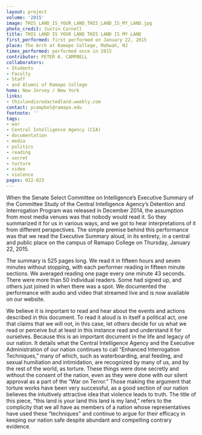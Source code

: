```yaml
---
layout: project
volume: '2015'
image: THIS_LAND_IS_YOUR_LAND_THIS_LAND_IS_MY_LAND.jpg
photo_credit: Justin Cornell
title: THIS LAND IS YOUR LAND THIS LAND IS MY LAND
first_performed: first performed on January 22, 2015
place: The Arch at Ramapo College, Mahwah, NJ
times_performed: performed once in 2015
contributor: PETER A. CAMPBELL
collaborators:
- Students
- Faculty
- Staff
- and Alumni of Ramapo College
home: New Jersey / New York
links:
- thislandisredactedland.weebly.com
contact: pcampbel@ramapo.edu
footnote: ''
tags:
- war
- Central Intelligence Agency (CIA)
- documentation
- media
- politics
- reading
- secret
- torture
- video
- violence
pages: 022-023
---
```


When the Senate Select Committee on Intelligence’s Executive Summary of the Committee Study of the Central Intelligence Agency’s Detention and Interrogation Program was released in December 2014, the assumption from most media venues was that nobody would read it. So they summarized it for us in various ways, and we got to hear interpretations of it from different perspectives. The simple premise behind this performance was that we read the Executive Summary aloud, in its entirety, in a central and public place on the campus of Ramapo College on Thursday, January 22, 2015.

The summary is 525 pages long. We read it in fifteen hours and seven minutes without stopping, with each performer reading in fifteen minute sections. We averaged reading one page every one minute 43 seconds. There were more than 50 individual readers. Some had signed up, and others just joined in when there was a spot. We documented the performance with audio and video that streamed live and is now available on our website.

We believe it is important to read and hear about the events and actions described in this document. To read it aloud is in itself a political act, one that claims that we will not, in this case, let others decide for us what we read or perceive but at least in this instance read and understand it for ourselves. Because this is an important document in the life and legacy of our nation. It details what the Central Intelligence Agency and the Executive Administration of our nation continues to call “Enhanced Interrogation Techniques,” many of which, such as waterboarding, anal feeding, and sexual humiliation and intimidation, are recognized by many of us, and by the rest of the world, as torture. These things were done secretly and without the consent of the nation, even as they were done with our silent approval as a part of the “War on Terror.” Those making the argument that torture works have been very successful, as a good section of our nation believes the intuitively attractive idea that violence leads to truth. The title of this piece, “this land is your land this land is my land,” refers to the complicity that we all have as members of a nation whose representatives have used these “techniques” and continue to argue for their efficacy in keeping our nation safe despite abundant and compelling contrary evidence.
